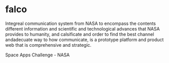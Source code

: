 falco
=====

Integreal communication system from NASA to encompass the contents different information and scientific and technological advances that NASA provides to humanity, and calsificate and order to find the best channel andadecuate way to how communicate, is a prototype platform and product web that is comprehensive and strategic.

Space Apps Challenge - NASA
